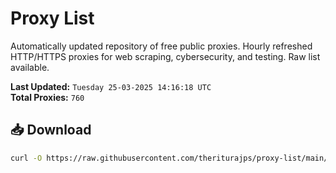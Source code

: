 # Proxy List

Automatically updated repository of free public proxies. Hourly refreshed HTTP/HTTPS proxies for web scraping, cybersecurity, and testing. Raw list available.

**Last Updated:** `Tuesday 25-03-2025 14:16:18 UTC`  
**Total Proxies:** `760`

## 📥 Download
```bash
curl -O https://raw.githubusercontent.com/theriturajps/proxy-list/main/proxies.txt
